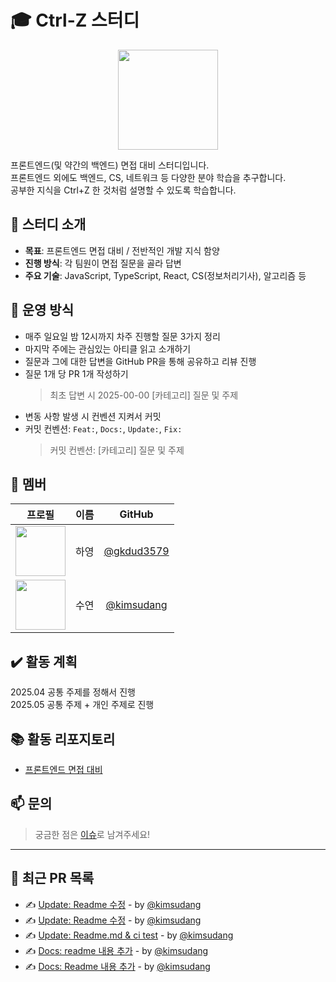 # 🎓 Ctrl-Z 스터디

<p align="center">
  <img src="https://github.com/user-attachments/assets/adfd4261-d11b-4477-85fe-c98b9db82075" width="160" />
</p>

프론트엔드(및 약간의 백엔드) 면접 대비 스터디입니다. <br>
프론트엔드 외에도 백엔드, CS, 네트워크 등 다양한 분야 학습을 추구합니다. <br>
공부한 지식을 Ctrl+Z 한 것처럼 설명할 수 있도록 학습합니다.

## 📌 스터디 소개

- **목표**: 프론트엔드 면접 대비 / 전반적인 개발 지식 함양
- **진행 방식**: 각 팀원이 면접 질문을 골라 답변
- **주요 기술**: JavaScript, TypeScript, React, CS(정보처리기사), 알고리즘 등

## 🚀 운영 방식

- 매주 일요일 밤 12시까지 차주 진행할 질문 3가지 정리
- 마지막 주에는 관심있는 아티클 읽고 소개하기
- 질문과 그에 대한 답변을 GitHub PR을 통해 공유하고 리뷰 진행
- 질문 1개 당 PR 1개 작성하기
  > 최초 답변 시 2025-00-00 [카테고리] 질문 및 주제
- 변동 사항 발생 시 컨벤션 지켜서 커밋
- 커밋 컨벤션: `Feat:`, `Docs:`, `Update:`, `Fix:`
  > 커밋 컨벤션: [카테고리] 질문 및 주제

## 👥 멤버

|                                   프로필                                   | 이름 |                   GitHub                   |
| :------------------------------------------------------------------------: | :--: | :----------------------------------------: |
| <img src="https://avatars.githubusercontent.com/gkdud3579" width="80px" /> | 하영 | [@gkdud3579](https://github.com/gkdud3579) |
| <img src="https://avatars.githubusercontent.com/kimsudang" width="80px" /> | 수연 | [@kimsudang](https://github.com/kimsudang) |

## ✔️ 활동 계획

2025.04 공통 주제를 정해서 진행<br>
2025.05 공통 주제 + 개인 주제로 진행

## 📚 활동 리포지토리

- [프론트엔드 면접 대비](https://github.com/Team-Ctrl-Z/Hello-Computer/tree/main/Front-end)

## 📫 문의

> 궁금한 점은 [이슈](https://github.com/Team-Ctrl-Z/Hello-Computer/issues)로 남겨주세요!

---

## 🔄 최근 PR 목록

- ✍️ [Update: Readme 수정](https://github.com/Team-Ctrl-Z/Hello-Computer/pull/5) - by [@kimsudang](https://github.com/kimsudang)
- ✍️ [Update: Readme 수정](https://github.com/Team-Ctrl-Z/Hello-Computer/pull/4) - by [@kimsudang](https://github.com/kimsudang)
- ✍️ [Update: Readme.md & ci test](https://github.com/Team-Ctrl-Z/Hello-Computer/pull/3) - by [@kimsudang](https://github.com/kimsudang)
- ✍️ [Docs: readme 내용 추가](https://github.com/Team-Ctrl-Z/Hello-Computer/pull/2) - by [@kimsudang](https://github.com/kimsudang)
- ✍️ [Docs: Readme 내용 추가](https://github.com/Team-Ctrl-Z/Hello-Computer/pull/1) - by [@kimsudang](https://github.com/kimsudang)
